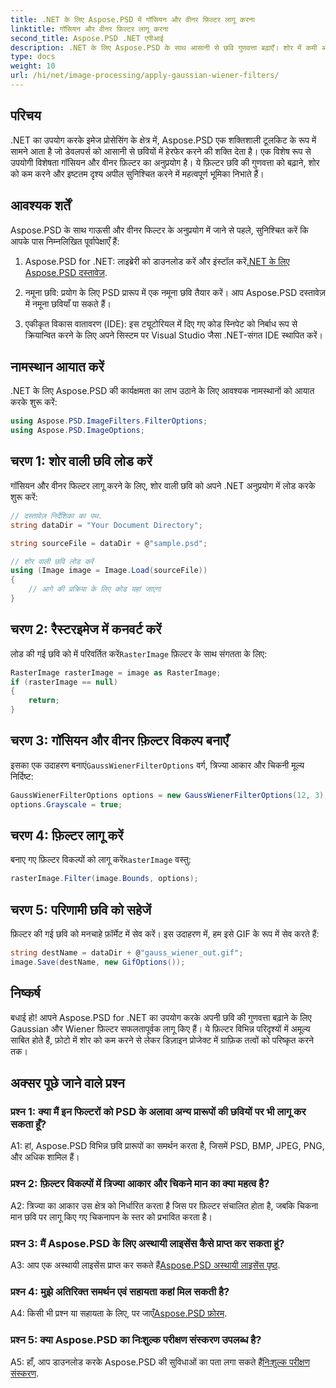 ```yaml
---
title: .NET के लिए Aspose.PSD में गॉसियन और वीनर फ़िल्टर लागू करना
linktitle: गॉसियन और वीनर फ़िल्टर लागू करना
second_title: Aspose.PSD .NET एपीआई
description: .NET के लिए Aspose.PSD के साथ आसानी से छवि गुणवत्ता बढ़ाएँ। शोर में कमी और इष्टतम दृश्य अपील के लिए गॉसियन और वीनर फ़िल्टर लागू करें।
type: docs
weight: 10
url: /hi/net/image-processing/apply-gaussian-wiener-filters/
---
```

## परिचय

.NET का उपयोग करके इमेज प्रोसेसिंग के क्षेत्र में, Aspose.PSD एक शक्तिशाली टूलकिट के रूप में सामने आता है जो डेवलपर्स को आसानी से छवियों में हेरफेर करने की शक्ति देता है। एक विशेष रूप से उपयोगी विशेषता गॉसियन और वीनर फ़िल्टर का अनुप्रयोग है। ये फ़िल्टर छवि की गुणवत्ता को बढ़ाने, शोर को कम करने और इष्टतम दृश्य अपील सुनिश्चित करने में महत्वपूर्ण भूमिका निभाते हैं।

## आवश्यक शर्तें

Aspose.PSD के साथ गाऊसी और वीनर फिल्टर के अनुप्रयोग में जाने से पहले, सुनिश्चित करें कि आपके पास निम्नलिखित पूर्वापेक्षाएँ हैं:

1. Aspose.PSD for .NET: लाइब्रेरी को डाउनलोड करें और इंस्टॉल करें[.NET के लिए Aspose.PSD दस्तावेज़](https://reference.aspose.com/psd/net/).

2. नमूना छवि: प्रयोग के लिए PSD प्रारूप में एक नमूना छवि तैयार करें। आप Aspose.PSD दस्तावेज़ में नमूना छवियाँ पा सकते हैं।

3. एकीकृत विकास वातावरण (IDE): इस ट्यूटोरियल में दिए गए कोड स्निपेट को निर्बाध रूप से क्रियान्वित करने के लिए अपने सिस्टम पर Visual Studio जैसा .NET-संगत IDE स्थापित करें।

## नामस्थान आयात करें

.NET के लिए Aspose.PSD की कार्यक्षमता का लाभ उठाने के लिए आवश्यक नामस्थानों को आयात करके शुरू करें:

```csharp
using Aspose.PSD.ImageFilters.FilterOptions;
using Aspose.PSD.ImageOptions;
```

## चरण 1: शोर वाली छवि लोड करें

गॉसियन और वीनर फिल्टर लागू करने के लिए, शोर वाली छवि को अपने .NET अनुप्रयोग में लोड करके शुरू करें:

```csharp
// दस्तावेज़ निर्देशिका का पथ.
string dataDir = "Your Document Directory";

string sourceFile = dataDir + @"sample.psd";

// शोर वाली छवि लोड करें
using (Image image = Image.Load(sourceFile))
{
    // आगे की प्रक्रिया के लिए कोड यहां जाएगा
}
```

## चरण 2: रैस्टरइमेज में कनवर्ट करें

 लोड की गई छवि को में परिवर्तित करें`RasterImage` फ़िल्टर के साथ संगतता के लिए:

```csharp
RasterImage rasterImage = image as RasterImage;
if (rasterImage == null)
{
    return;
}
```

## चरण 3: गॉसियन और वीनर फ़िल्टर विकल्प बनाएँ

 इसका एक उदाहरण बनाएं`GaussWienerFilterOptions` वर्ग, त्रिज्या आकार और चिकनी मूल्य निर्दिष्ट:

```csharp
GaussWienerFilterOptions options = new GaussWienerFilterOptions(12, 3);
options.Grayscale = true;
```

## चरण 4: फ़िल्टर लागू करें

 बनाए गए फ़िल्टर विकल्पों को लागू करें`RasterImage` वस्तु:

```csharp
rasterImage.Filter(image.Bounds, options);
```

## चरण 5: परिणामी छवि को सहेजें

फ़िल्टर की गई छवि को मनचाहे फ़ॉर्मेट में सेव करें। इस उदाहरण में, हम इसे GIF के रूप में सेव करते हैं:

```csharp
string destName = dataDir + @"gauss_wiener_out.gif";
image.Save(destName, new GifOptions());
```

## निष्कर्ष

बधाई हो! आपने Aspose.PSD for .NET का उपयोग करके अपनी छवि की गुणवत्ता बढ़ाने के लिए Gaussian और Wiener फ़िल्टर सफलतापूर्वक लागू किए हैं। ये फ़िल्टर विभिन्न परिदृश्यों में अमूल्य साबित होते हैं, फ़ोटो में शोर को कम करने से लेकर डिज़ाइन प्रोजेक्ट में ग्राफ़िक तत्वों को परिष्कृत करने तक।

## अक्सर पूछे जाने वाले प्रश्न

### प्रश्न 1: क्या मैं इन फिल्टरों को PSD के अलावा अन्य प्रारूपों की छवियों पर भी लागू कर सकता हूँ?

A1: हां, Aspose.PSD विभिन्न छवि प्रारूपों का समर्थन करता है, जिसमें PSD, BMP, JPEG, PNG, और अधिक शामिल हैं।

### प्रश्न 2: फ़िल्टर विकल्पों में त्रिज्या आकार और चिकने मान का क्या महत्व है?

A2: त्रिज्या का आकार उस क्षेत्र को निर्धारित करता है जिस पर फ़िल्टर संचालित होता है, जबकि चिकना मान छवि पर लागू किए गए चिकनापन के स्तर को प्रभावित करता है।

### प्रश्न 3: मैं Aspose.PSD के लिए अस्थायी लाइसेंस कैसे प्राप्त कर सकता हूं?

 A3: आप एक अस्थायी लाइसेंस प्राप्त कर सकते हैं[Aspose.PSD अस्थायी लाइसेंस पृष्ठ](https://purchase.aspose.com/temporary-license/).

### प्रश्न 4: मुझे अतिरिक्त समर्थन एवं सहायता कहां मिल सकती है?

 A4: किसी भी प्रश्न या सहायता के लिए, पर जाएँ[Aspose.PSD फ़ोरम](https://forum.aspose.com/c/psd/34).

### प्रश्न 5: क्या Aspose.PSD का निःशुल्क परीक्षण संस्करण उपलब्ध है?

 A5: हाँ, आप डाउनलोड करके Aspose.PSD की सुविधाओं का पता लगा सकते हैं[निःशुल्क परीक्षण संस्करण](https://releases.aspose.com/).
